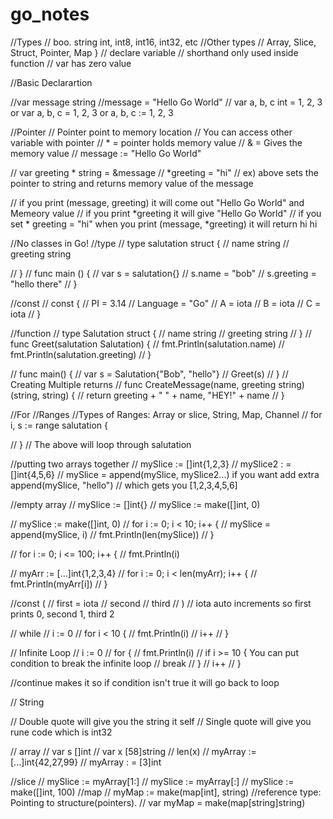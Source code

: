 # go_notes

//Types
// boo. string int, int8, int16, int32, etc
//Other types
// Array, Slice, Struct, Pointer, Map
}
// declare variable
// shorthand only used inside function
// var has zero value

//Basic Declarartion

//var message string
//message = "Hello Go World"
// var a, b, c int = 1, 2, 3 or var a, b, c = 1, 2, 3 or a, b, c := 1, 2, 3

//Pointer
// Pointer point to memory location
// You can access other variable with pointer
// * = pointer holds memory value
// & = Gives the memory value
// message  := "Hello Go World"

// var greeting * string = &message
// *greeting = "hi"
// ex) above sets the pointer to string and returns memory value of the message

// if you print (message, greeting) it will come out "Hello Go World" and Memeory value
// if you print *greeting it will give "Hello Go World"
// if you set * greeting = "hi" when you print (message, *greeting) it will return hi hi

//No classes in Go!
//type 
// type salutation struct {
// 	name string
// 	greeting string

// }
// func main () {
// 	var s = salutation{}
// 	s.name = "bob"
// 	s.greeting = "hello there"
// }


//const
// const {
// 	PI = 3.14
// 	Language = "Go"
// 	A = iota
// 	B = iota
// 	C = iota
// }

//function
// type Salutation struct {
// 	name string
// 	greeting string
// }
// func Greet(salutation Salutation) {
// 	fmt.Println(salutation.name)
// 	fmt.Println(salutation.greeting)
// }

// func main() {
// 	var s = Salutation{"Bob", "hello"}
// 	Greet(s)
// }
// Creating Multiple returns
// func CreateMessage(name, greeting string) (string, string) {
// 	return greeting + " " + name, "HEY!" + name
// }

//For
//Ranges
//Types of Ranges: Array or slice, String, Map, Channel
// for i, s := range salutation {

// }
// The above will loop through salutation



//putting two arrays together
// mySlice := []int{1,2,3}
// mySlice2 : = []int{4,5,6}
// mySlice = append(mySlice, mySlice2...) if you want add extra append(mySlice, "hello")
// which gets you [1,2,3,4,5,6]

//empty array
// mySlice := []int{}
// mySlice := make([]int, 0)

// mySlice := make([]int, 0)
// for i := 0; i < 10; i++ {
// 	mySlice = append(mySlice, i)
// 	fmt.Println(len(mySlice))
// }

// for i := 0; i <= 100; i++ {
// 	fmt.Println(i)

// myArr := [...]int{1,2,3,4}
// for i := 0; i < len(myArr); i++ {
// 	fmt.Println(myArr[i])
// }

//const (
// 	first = iota
// 	second
// 	third
// )
// iota auto increments so first prints 0, second 1, third 2

// while
// i := 0
// for i < 10 {
// 	fmt.Println(i)
// 	i++
// }

// Infinite Loop
// i := 0
// for {
// 	fmt.Println(i)
	// if i >= 10 {   You can put condition to break the infinite loop
	// 	break
	// }
// 	i++
// }

//continue makes it so if condition isn't true it will go back to loop

// String

// Double quote will give you the string it self
// Single quote will give you rune code which is int32

// array
// var s []int
// var x [58]string
// len(x)
// myArray := [...]int{42,27,99}
// myArray : = [3]int

//slice
// mySlice := myArray[1:]
// mySlice := myArray[:]
// mySlice := make([]int, 100)
//map
// myMap := make(map[int], string)
//reference type: Pointing to structure(pointers).
// var myMap = make(map[string]string)
